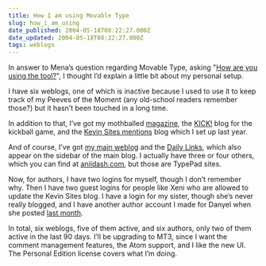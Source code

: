 ```yaml
---
title: How I am using Movable Type
slug: how_i_am_using
date_published: 2004-05-18T08:22:27.000Z
date_updated: 2004-05-18T08:22:27.000Z
tags: weblogs
---
```


In answer to Mena’s question regarding Movable Type, asking "[How are you using the tool?](http://www.sixapart.com/log/2004/05/how_are_you_usi.shtml)", I thought I’d explain a little bit about my personal setup.

I have six weblogs, one of which is inactive because I used to use it to keep track of my Peeves of the Moment (any old-school readers remember those?) but it hasn’t been touched in a long time.

In addition to that, I’ve got my mothballed [magazine](http://www.dashes.com/magazine/), the [KICK!](http://www.dashes.com/kick/) blog for the kickball game, and the [Kevin Sites mentions](http://www.dashes.com/kevinsites/) blog which I set up last year.

And of course, I’ve got [my main weblog](http://www.dashes.com/anil) and the [Daily Links](http://www.dashes.com/links), which also appear on the sidebar of the main blog. I actually have three or four others, which you can find at [anildash.com](http://www.anildash.com/), but those are TypePad sites.

Now, for authors, I have two logins for myself, though I don’t remember why. Then I have two guest logins for people like Xeni who are allowed to update the Kevin Sites blog. I have a login for my sister, though she’s never really blogged, and I have another author account I made for Danyel when she posted [last month](http://www.dashes.com/anil/2004/04/21/brooklyn_pretty).

In total, six weblogs, five of them active, and six authors, only two of them active in the last 90 days. I’ll be upgrading to MT3, since I want the comment management features, the Atom support, and I like the new UI. The Personal Edition license covers what I’m doing.
